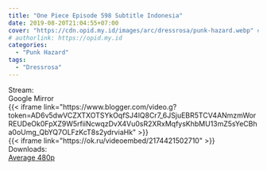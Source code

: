 ```yaml
---
title: "One Piece Episode 598 Subtitle Indonesia"
date: 2019-08-20T21:04:55+07:00
cover: "https://cdn.opid.my.id/images/arc/dressrosa/punk-hazard.webp" # Optional, cover
# authorlink: https://opid.my.id
categories:
  - "Punk Hazard"
tags:
  - "Dressrosa"
---
```

<div class="ui menu violet borderless inverted">
  <div class="header item active">
        Stream:
    </div>
  <a class="active item" data-tab="google">
    <i class="google drive icon"></i> Google
  </a>
  <a class="item nounderline" data-tab="mirror">
    <i class="odnoklassniki icon"></i> Mirror
  </a>
</div>
<div class="ui bottom attached tab segment active" style="border:0 !important;" data-tab="google">
{{< iframe link="https://www.blogger.com/video.g?token=AD6v5dwVCZXTXOTSYkOqfSJ4lQ8Cr7_6JSjuEBR5TCV4ANmzmWorREUDeOk0FpXZ9W5rfiiNcwqzDvX4Vu0sR2XRxMqfysKhbMU13mZ5sYeCBha0oUmg_QbYQ7OLFzKcT8s2ydrviaHk" >}}
</div>
<div class="ui bottom attached tab segment" style="border:0 !important;" data-tab="mirror">
{{< iframe link="https://ok.ru/videoembed/2174421502710" >}}
</div>
<div class="ui menu violet borderless inverted">
  <div class="header item active">
        Downloads:
    </div>
  <a class="item nounderline" href="https://ouo.io/p5U1rLD" target="_blank" rel="dofollow"><i class="google drive icon"></i>
    Average 480p</a>
</div>